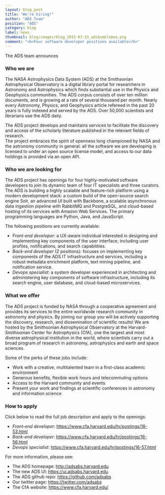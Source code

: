 ```yaml
---
layout: blog_post
title: "We're hiring!"
author: "ADS Team"
position: "ADS"
category: blog
label: news
thumbnail: blog/images/blog_2015-07-15_adsbumblebee.png
comment: "<b>Four software developer positions available</b>"
---
```


The ADS team announces 

### Who we are

The NASA Astrophysics Data System (ADS) at the Smithsonian Astrophysical Observatory 
is a digital library portal for researchers in Astronomy and Astrophysics which 
finds substantial use in the Physics and Geophysics communities. 
The ADS corpus consists of over ten million documents, 
and is growing at a rate of several thousand per month. 
Nearly every Astronomy, Physics, and Geophysics article refereed in the past 20 years 
is fully indexed and served by the ADS. 
Over 50,000 scientists and librarians use the ADS daily. 

The ADS project develops and maintains services to facilitate the discovery and access
of the scholarly literature published in the relevant fields of research.  
The project embraces the spirit of openness long championed by NASA and the astronomy
community in general: all the software we are developing is licensed to
under an open source license model, and access to our data holdings is provided via
an open API.

### Who we are looking for 

The ADS project has openings for four highly-motivated software developers to join its 
dynamic team of four IT specialists and three curators.  
The ADS is building a highly scalable and feature-rich platform using a modern development stack:
a custom build of the open-source search engine Solr, an advanced UI built with Backbone, 
a scalable asynchronous data ingestion pipeline with RabbitMQ and PostgreSQL, 
and cloud-based hosting of its services with Amazon Web Services. 
The primary programming languages are Python, Java, and JavaScript.

The following positions are currently available:
  * *Front-end developer*: a UX-aware individual interested in designing and implementing key 
components of the user interface, including user profiles, notifications, and search capabilities.
  * *Back-end developer* (2 positions): focuses on implementing key components of the ADS IT 
infrastructure and services, including a robust metadata enrichment platform, 
text mining pipeline, and notification service.
  * *Devops specialist*: a system developer experienced in architecting and administering 
key components of software infrastructure, including its search engine, user database, 
and cloud-based microservices. 

### What we offer

The ADS project is funded by NASA through a cooperative agreement and provides its
services to the entire worldwide research community in astronomy and physics.
By joining our group you will be actively supporting the discovery, research, 
and dissemination of scientific results! 
We are hosted by the Smithsonian Astrophysical Observatory at the Harvard-Smithsonian
Center for Astrophysics (CfA), one the largest and most diverse
astrophysical institution in the world, where scientists carry out a broad program 
of research in astronomy, astrophysics and earth and space sciences.

Some of the perks of these jobs include:
  * Work with a creative, multitalented team in a first-class academic environment
  * Generous benefits, flexible work hours and telecommuting options
  * Access to the Harvard community and events
  * Present your work and findings at scientific conferences in astronomy and information science

### How to apply

Click below to read the full job description and apply to the openings:
  * *Front-end developer*: https://www.cfa.harvard.edu/hr/postings/16-53.html
  * *Back-end developer*: https://www.cfa.harvard.edu/hr/postings/16-56.html
  * *Devops specialist*: https://www.cfa.harvard.edu/hr/postings/16-57.html


For more information, please see:
  * The ADS homepage: http://adsabs.harvard.edu
  * The new ADS UI: https://ui.adsabs.harvard.edu
  * The ADS github repo: https://github.com/adsabs
  * Our twitter page: https://twitter.com/adsabs
  * The CfA website: https://www.cfa.harvard.edu/






